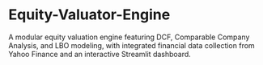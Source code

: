 # Equity-Valuator-Engine
A modular equity valuation engine featuring DCF, Comparable Company Analysis, and LBO modeling, with integrated financial data collection from Yahoo Finance and an interactive Streamlit dashboard.
